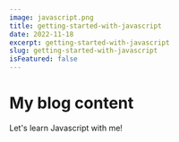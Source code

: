 ```yaml
---
image: javascript.png
title: getting-started-with-javascript
date: 2022-11-18
excerpt: getting-started-with-javascript
slug: getting-started-with-javascript
isFeatured: false
---
```


# My blog content

Let's learn Javascript with me!
